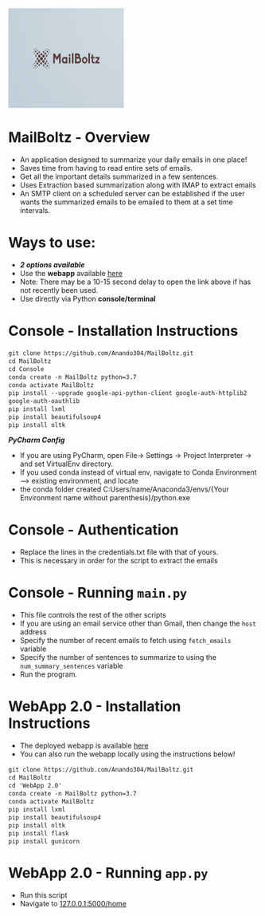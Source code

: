 <img src="./WebApp 2.0/static/imgs/logo.png" width="232" height="200">

# MailBoltz - Overview
- An application designed to summarize your daily emails in one place!
- Saves time from having to read entire sets of emails.
- Get all the important details summarized in a few sentences.
- Uses Extraction based summarization along with IMAP to extract emails
- An SMTP client on a scheduled server can be established if the user wants the summarized
 emails to be emailed to them at a set time intervals.

# Ways to use:
- ***2 options available***
- Use the **webapp** available <a href="https://mailboltz.herokuapp.com/home"> here </a> 
- Note: There may be a 10-15 second delay to open the link above if has not recently been used.
- Use directly via Python **console/terminal**

# Console - Installation Instructions
```installation:
git clone https://github.com/Anando304/MailBoltz.git
cd MailBoltz
cd Console
conda create -n MailBoltz python=3.7
conda activate MailBoltz
pip install --upgrade google-api-python-client google-auth-httplib2 google-auth-oauthlib
pip install lxml
pip install beautifulsoup4
pip install nltk
```

***PyCharm Config***
- If you are using PyCharm, open File-> Settings -> Project Interpreter -> and set VirtualEnv directory.
- If you used conda instead of virtual env, navigate to Conda Environment --> existing environment, and locate
- the conda folder created C:Users/name/Anaconda3/envs/{Your Environment name without parenthesis}/python.exe

# Console - Authentication
- Replace the lines in the credentials.txt file with that of yours.
- This is necessary in order for the script to extract the emails

# Console - Running `main.py`
- This file controls the rest of the other scripts
- If you are using an email service other than Gmail, then change the `host` address
- Specify the number of recent emails to fetch using `fetch_emails` variable
- Specify the number of sentences to summarize to using the `num_summary_sentences` variable
- Run the program.

# WebApp 2.0 - Installation Instructions
- The deployed webapp is available <a href="https://mailboltz.herokuapp.com/home"> here </a>
- You can also run the webapp locally using the instructions below!
```installation:
git clone https://github.com/Anando304/MailBoltz.git
cd MailBoltz
cd 'WebApp 2.0'
conda create -n MailBoltz python=3.7
conda activate MailBoltz
pip install lxml
pip install beautifulsoup4
pip install nltk
pip install flask
pip install gunicorn
```

# WebApp 2.0 - Running `app.py`
- Run this script
- Navigate to <a href="127.0.0.1:5000/home">127.0.0.1:5000/home</a>

